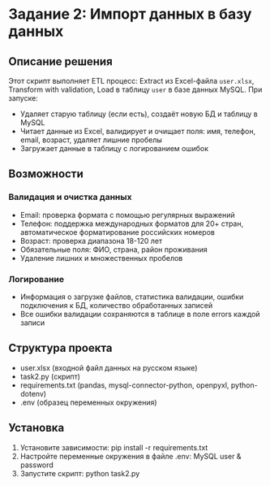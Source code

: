 # Задание 2: Импорт данных в базу данных

## Описание решения
Этот скрипт выполняет ETL процесс: Extract из Excel-файла `user.xlsx`, Transform with validation, Load в таблицу `user` в базе данных MySQL. При запуске:
- Удаляет старую таблицу (если есть), создаёт новую БД и таблицу в MySQL
- Читает данные из Excel, валидирует и очищает поля: имя, телефон, email, возраст, удаляет лишние пробелы 
- Загружает данные в таблицу с логированием ошибок

## Возможности
### Валидация и очистка данных
- Email: проверка формата с помощью регулярных выражений
- Телефон: поддержка международных форматов для 20+ стран, автоматическое форматирование российских номеров
- Возраст: проверка диапазона 18-120 лет
- Обязательные поля: ФИО, страна, район проживания
- Удаление лишних и множественных пробелов
### Логирование
- Информация о загрузке файлов, статистика валидации, ошибки подключения к БД, количество обработанных записей
- Все ошибки валидации сохраняются в таблице в поле errors каждой записи

## Структура проекта
- user.xlsx (входной файл данных на русском языке)
- task2.py (скрипт)
- requirements.txt (pandas, mysql-connector-python, openpyxl, python-dotenv)
- .env (образец переменных окружения)

## Установка
1. Установите зависимости: pip install -r requirements.txt
2. Настройте переменные окружения в файле .env: MySQL user & password
3. Запустите скрипт: python task2.py
